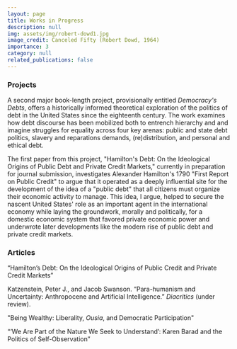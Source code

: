 ```yaml
---
layout: page
title: Works in Progress 
description: null
img: assets/img/robert-dowd1.jpg
image_credit: Canceled Fifty (Robert Dowd, 1964)
importance: 3
category: null
related_publications: false
---
```


### Projects

A second major book-length project, provisionally entitled _Democracy's Debts_, offers a historically informed theoretical exploration of the politics of debt in the United States since the eighteenth century. The work examines how debt discourse has been mobilized both to entrench hierarchy and and imagine struggles for equality across four key arenas: public and state debt politics, slavery and reparations demands, (re)distribution, and personal and ethical debt. 

The first paper from this project, "Hamilton's Debt: On the Ideological Origins of Public Debt and Private Credit Markets," currently in preparation for journal submission, investigates Alexander Hamilton's 1790 "First Report on Public Credit" to argue that it operated as a deeply influential site for the development of the idea of a "public debt" that all citizens must organize their economic activity to manage. This idea, I argue, helped to secure the nascent United States' role as an important agent in the international economy while laying the groundwork, morally and politically, for a domestic economic system that favored private economic power and underwrote later developments like the modern rise of public debt and private credit markets.

### Articles

“Hamilton’s Debt: On the Ideological Origins of Public Credit and Private Credit Markets”

Katzenstein, Peter J., and Jacob Swanson. “Para-humanism and Uncertainty: Anthropocene and Artificial Intelligence.” _Diacritics_ (under review).

"Being Wealthy: Liberality, _Ousia_, and Democratic Participation"

“‘We Are Part of the Nature We Seek to Understand’: Karen Barad and the Politics of Self-Observation”
